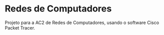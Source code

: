 # Redes de Computadores  

Projeto para a AC2 de Redes de Computadores, usando o software Cisco Packet Tracer.

